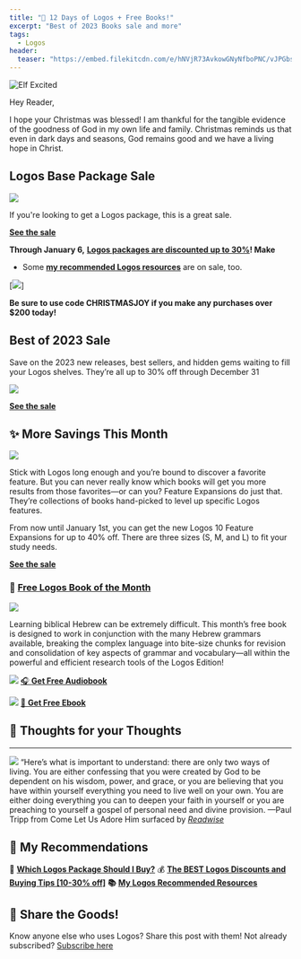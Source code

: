 ```yaml
---
title: "🎄 12 Days of Logos + Free Books!"
excerpt: "Best of 2023 Books sale and more"
tags:
  - Logos
header:
  teaser: "https://embed.filekitcdn.com/e/hNVjR73AvkowGNyNfboPNC/vJPGbsgGFGMg3wCGXgsBEz"
---
```


![Elf Excited](https://embed.filekitcdn.com/e/hNVjR73AvkowGNyNfboPNC/vJPGbsgGFGMg3wCGXgsBEz)

Hey Reader,

I hope your Christmas was blessed! I am thankful for the tangible evidence of the goodness of God in my own life and family. Christmas reminds us that even in dark days and seasons, God remains good and we have a living hope in Christ.

## Logos Base Package Sale

[![](https://embed.filekitcdn.com/e/hNVjR73AvkowGNyNfboPNC/ti3yWvsGDmZL7gpKaxghCL)](https://partner.logosbible.com/click.track?CID=431490&AFID=467957)

If you're looking to get a Logos package, this is a great sale.

[**See the sale**](https://partner.logosbible.com/click.track?CID=431490&AFID=467957)

**Through January 6,** [**Logos packages are discounted up to 30%**](https://partner.logosbible.com/click.track?CID=431490&AFID=467957)**! Make**

- Some [**my recommended Logos resources**](https://partner.logosbible.com/click.track?CID=453900&AFID=467957&nonencodedurl=https://www.logos.com/nickstapleton) are on sale, too.

[![](https://embed.filekitcdn.com/e/hNVjR73AvkowGNyNfboPNC/bMvhaAjhz7NRAGMqdVHZRL)]

**Be sure to use code CHRISTMASJOY if you make any purchases over $200 today!**

## Best of 2023 Sale

Save on the 2023 new releases, best sellers, and hidden gems waiting to fill your Logos shelves. They’re all up to 30% off through December 31

[![](https://embed.filekitcdn.com/e/hNVjR73AvkowGNyNfboPNC/8AH4HxqhgKPe9vXGq85bVH)](https://partner.logosbible.com/click.track?CID=466751&AFID=467957)

[**See the sale**](https://partner.logosbible.com/click.track?CID=466751&AFID=467957)

## **✨ More Savings This Month**

[![](https://embed.filekitcdn.com/e/hNVjR73AvkowGNyNfboPNC/6HcsqegqiovEDxN3YPhTZg)](https://partner.logosbible.com/click.track?CID=466888&AFID=467957)

Stick with Logos long enough and you’re bound to discover a favorite feature. But you can never really know which books will get you more results from those favorites—or can you? Feature Expansions do just that. They’re collections of books hand-picked to level up specific Logos features. 

From now until January 1st, you can get the new Logos 10 Feature Expansions for up to 40% off. There are three sizes (S, M, and L) to fit your study needs. 

[**See the sale**](https://partner.logosbible.com/click.track?CID=466888&AFID=467957)

### **📖** [**Free Logos Book of the Month**](https://partner.logosbible.com/click.track?CID=437858&AFID=467957)​

[![](https://embed.filekitcdn.com/e/hNVjR73AvkowGNyNfboPNC/qStJ7ae3UywaYL3u4uEnpy)](https://partner.logosbible.com/click.track?CID=437858&AFID=467957)

Learning biblical Hebrew can be extremely difficult. This month’s free book is designed to work in conjunction with the many Hebrew grammars available, breaking the complex language into bite-size chunks for revision and consolidation of key aspects of grammar and vocabulary—all within the powerful and efficient research tools of the Logos Edition!

[![](https://embed.filekitcdn.com/e/hNVjR73AvkowGNyNfboPNC/qprtzDSEUoopELoxr8ZcXJ)](https://partner.logosbible.com/click.track?CID=432198&AFID=467957&nonencodedurl=https://www.logos.com/free-audiobook)
[🎧 **​Get Free Audiobook**](https://partner.logosbible.com/click.track?CID=432198&AFID=467957&nonencodedurl=https://www.logos.com/free-audiobook)

[![](https://embed.filekitcdn.com/e/hNVjR73AvkowGNyNfboPNC/fiU5hcJr1h5J18TQYVqarm)](https://partner.logosbible.com/click.track?CID=432198&AFID=467957&nonencodedurl=https://www.logos.com/free-ebook)
[📖 **​Get Free Ebook**](https://partner.logosbible.com/click.track?CID=432198&AFID=467957&nonencodedurl=https://www.logos.com/free-ebook)

## **💬 Thoughts for your Thoughts** 

---

[![](https://embed.filekitcdn.com/e/hNVjR73AvkowGNyNfboPNC/rXqu1T9GNhGE8kJCvcXZ35)](https://readwise.io/i/nick139)
“Here’s what is important to understand: there are only two ways of living. You are either confessing that you were created by God to be dependent on his wisdom, power, and grace, or you are believing that you have within yourself everything you need to live well on your own. You are either doing everything you can to deepen your faith in yourself or you are preaching to yourself a gospel of personal need and divine provision.
—Paul Tripp from Come Let Us Adore Him surfaced by [_Readwise_](https://readwise.io/i/nick139)**​**

## **📝 My Recommendations**

**🔎** [**Which Logos Package Should I Buy?**](https://www.nickstapleton.me/logos-buyers-guide/)**​**
💰 [**The BEST Logos Discounts and Buying Tips [10-30% off]**](https://www.nickstapleton.me/logos-discounts/)**​**
**📚** [**My Logos Recommended Resources**](https://partner.logosbible.com/click.track?CID=453900&AFID=467957&nonencodedurl=https://www.logos.com/nickstapleton)​

## 🙌 Share the Goods!

Know anyone else who uses Logos? Share this post with them! Not already subscribed? [Subscribe here](https://nickstapleton.ck.page/4154455aa2)
